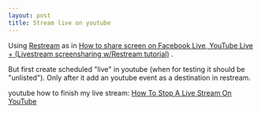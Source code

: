 ```yaml
---
layout: post
title: Stream live on youtube
---
```


Using [Restream](https://app.restream.io/home) as in [How to share screen on Facebook Live, YouTube Live + (Livestream screensharing w/Restream tutorial)](https://www.youtube.com/watch?v=htU4G-mRRyg/) .

But first create scheduled "live" in youtube (when for testing it should be "unlisted"). Only after it add an youtube event as a destination in restream.

youtube how to finish my live stream: [How To Stop A Live Stream On YouTube](https://www.youtube.com/watch?v=ToRrvucvsJY)
